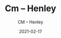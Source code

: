 ---
designer: "Endless Knot"
description: "Material%3A%20100%25%20Wool%0AColor%3A%20Steel%0ACollection%3A%20Hand-Tufted%20Collection"
image_primary: "img/HEN-220-600x750.jpg"
manufacturer: "Endless Knot"
href: "https://endlessknotrugs.com/product/henley-steel/"
subtitle: "CM – Henley"
tags: 
  - "100% wool"
  - "steel"
  - "hand-tufted collection"
  - "Endless Knot"
  - "Hand-Tufted Rugs"
title: "Cm – Henley"
category: "hand-tufted-rugs"
slug: "/manufacturers/endless-knot/hand-tufted-rugs/endless-knot-cm-henley"
date: "2021-02-17"
---